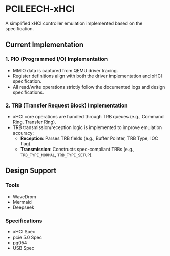 # PCILEECH-xHCI  
A simplified xHCI controller emulation implemented based on the specification.  

## **Current Implementation**  
### **1. PIO (Programmed I/O) Implementation**  
- MMIO data is captured from QEMU driver tracing.  
- Register definitions align with both the driver implementation and xHCI specification.  
- All read/write operations strictly follow the documented logs and design specifications.  

### **2. TRB (Transfer Request Block) Implementation**  
- xHCI core operations are handled through TRB queues (e.g., Command Ring, Transfer Ring).  
- TRB transmission/reception logic is implemented to improve emulation accuracy:  
  - **Reception**: Parses TRB fields (e.g., Buffer Pointer, TRB Type, IOC flag).  
  - **Transmission**: Constructs spec-compliant TRBs (e.g., `TRB_TYPE_NORMAL`, `TRB_TYPE_SETUP`).

## **Design Support**
### **Tools**
- WaveDrom
- Mermaid
- Deepseek
### **Specifications**
- xHCI Spec
- pcie 5.0 Spec
- pg054
- USB Spec
